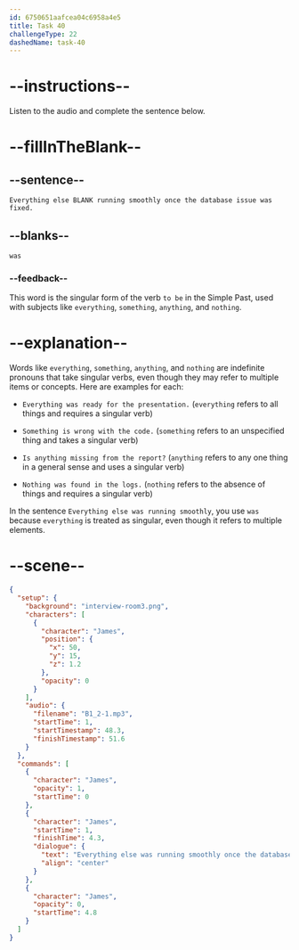 ```yaml
---
id: 6750651aafcea04c6958a4e5
title: Task 40
challengeType: 22
dashedName: task-40
---
```


<!-- (Audio) James: Everything else was running smoothly once the database issue was fixed. -->

# --instructions--

Listen to the audio and complete the sentence below.

# --fillInTheBlank--

## --sentence--

`Everything else BLANK running smoothly once the database issue was fixed.`

## --blanks--

`was`

### --feedback--

This word is the singular form of the verb `to be` in the Simple Past, used with subjects like `everything`, `something`, `anything`, and `nothing`.

# --explanation--

Words like `everything`, `something`, `anything`, and `nothing` are indefinite pronouns that take singular verbs, even though they may refer to multiple items or concepts. Here are examples for each:  

- `Everything was ready for the presentation.` (`everything` refers to all things and requires a singular verb)

- `Something is wrong with the code.` (`something` refers to an unspecified thing and takes a singular verb)

- `Is anything missing from the report?` (`anything` refers to any one thing in a general sense and uses a singular verb)

- `Nothing was found in the logs.`  (`nothing` refers to the absence of things and requires a singular verb)

In the sentence `Everything else was running smoothly`, you use `was` because `everything` is treated as singular, even though it refers to multiple elements.

# --scene--

```json
{
  "setup": {
    "background": "interview-room3.png",
    "characters": [
      {
        "character": "James",
        "position": {
          "x": 50,
          "y": 15,
          "z": 1.2
        },
        "opacity": 0
      }
    ],
    "audio": {
      "filename": "B1_2-1.mp3",
      "startTime": 1,
      "startTimestamp": 48.3,
      "finishTimestamp": 51.6
    }
  },
  "commands": [
    {
      "character": "James",
      "opacity": 1,
      "startTime": 0
    },
    {
      "character": "James",
      "startTime": 1,
      "finishTime": 4.3,
      "dialogue": {
        "text": "Everything else was running smoothly once the database issue was fixed.",
        "align": "center"
      }
    },
    {
      "character": "James",
      "opacity": 0,
      "startTime": 4.8
    }
  ]
}
```
